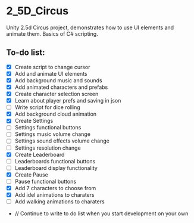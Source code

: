 # 2_5D_Circus
Unity 2.5d Circus project, demonstrates how to use UI elements and animate them. Basics of C# scripting.

## To-do list:
- [X] Create script to change cursor
- [X] Add and animate UI elements 
- [X] Add background music and sounds
- [X] Add animated characters and prefabs
- [X] Create character selection screen
- [X] Learn about player prefs and saving in json
- [ ] Write script for dice rolling
- [X] Add background cloud animation
- [X] Create Settings
- [ ] Settings functional buttons
- [ ] Settings music volume change
- [ ] Settings sound effects volume change
- [ ] Settings resolution change
- [X] Create Leaderboard
- [ ] Leaderboards functional buttons
- [ ] Leaderboard display functionality
- [X] Create Pause
- [ ] Pause functional buttons
- [X] Add 7 characters to choose from
- [X] Add idel animations to charaters
- [ ] Add walking animations to charaters
- // Continue to write to do list when you start development on your own

